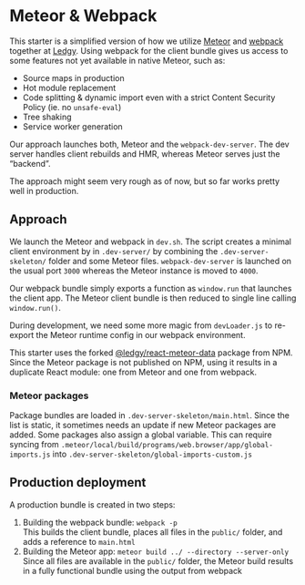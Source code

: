 # Meteor & Webpack

This starter is a simplified version of how we utilize [Meteor](https://github.com/meteor/meteor) and [webpack](https://github.com/webpack/webpack) together at [Ledgy](https://ledgy.com).
Using webpack for the client bundle gives us access to some features not yet available in native Meteor, such as:

* Source maps in production
* Hot module replacement
* Code splitting & dynamic import even with a strict Content Security Policy (ie. no `unsafe-eval`)
* Tree shaking
* Service worker generation

Our approach launches both, Meteor and the `webpack-dev-server`. The dev server handles client rebuilds and HMR, whereas Meteor serves just the “backend”.

The approach might seem very rough as of now, but so far works pretty well in production.

## Approach

We launch the Meteor and webpack in `dev.sh`. The script creates a minimal client environment by in `.dev-server/` by combining the `.dev-server-skeleton/` folder and some Meteor files.
`webpack-dev-server` is launched on the usual port `3000` whereas the Meteor instance is moved to `4000`.

Our webpack bundle simply exports a function as `window.run` that launches the client app. The Meteor client bundle is then reduced to single line calling `window.run()`.

During development, we need some more magic from `devLoader.js` to re-export the Meteor runtime config in our webpack environment.

This starter uses the forked [@ledgy/react-meteor-data](https://github.com/Ledgy/react-meteor-data) package from NPM. Since the Meteor package is not published on NPM, using it results in a duplicate React module: one from Meteor and one from webpack.


### Meteor packages

Package bundles are loaded in `.dev-server-skeleton/main.html`. Since the list is static, it sometimes needs an update if new Meteor packages are added. Some packages also assign a global variable. This can require syncing from `.meteor/local/build/programs/web.browser/app/global-imports.js` into `.dev-server-skeleton/global-imports-custom.js`


## Production deployment

A production bundle is created in two steps:
1. Building the webpack bundle: `webpack -p`\
This builds the client bundle, places all files in the `public/` folder, and adds a reference to `main.html`
2. Building the Meteor app: `meteor build ../ --directory --server-only`\
Since all files are available in the `public/` folder, the Meteor build results in a fully functional bundle using the output from webpack
